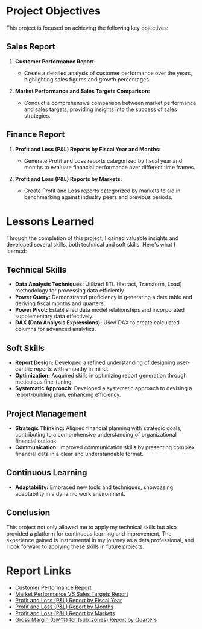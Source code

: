 # Project Objectives

This project is focused on achieving the following key objectives:

## Sales Report

1. **Customer Performance Report:**
   - Create a detailed analysis of customer performance over the years, highlighting sales figures and growth percentages.

2. **Market Performance and Sales Targets Comparison:**
   - Conduct a comprehensive comparison between market performance and sales targets, providing insights into the success of sales strategies.

## Finance Report

1. **Profit and Loss (P&L) Reports by Fiscal Year and Months:**
   - Generate Profit and Loss reports categorized by fiscal year and months to evaluate financial performance over different time frames.

2. **Profit and Loss (P&L) Reports by Markets:**
   - Create Profit and Loss reports categorized by markets to aid in benchmarking against industry peers and previous periods.

# Lessons Learned

Through the completion of this project, I gained valuable insights and developed several skills, both technical and soft skills. Here's what I learned:

## Technical Skills

- **Data Analysis Techniques:** Utilized ETL (Extract, Transform, Load) methodology for processing data efficiently.
- **Power Query:** Demonstrated proficiency in generating a date table and deriving fiscal months and quarters.
- **Power Pivot:** Established data model relationships and incorporated supplementary data effectively.
- **DAX (Data Analysis Expressions):** Used DAX to create calculated columns for advanced analytics.

## Soft Skills

- **Report Design:** Developed a refined understanding of designing user-centric reports with empathy in mind.
- **Optimization:** Acquired skills in optimizing report generation through meticulous fine-tuning.
- **Systematic Approach:** Developed a systematic approach to devising a report-building plan, enhancing efficiency.

## Project Management

- **Strategic Thinking:** Aligned financial planning with strategic goals, contributing to a comprehensive understanding of organizational financial outlook.
- **Communication:** Improved communication skills by presenting complex financial data in a clear and understandable format.

## Continuous Learning

- **Adaptability:** Embraced new tools and techniques, showcasing adaptability in a dynamic work environment.

## Conclusion

This project not only allowed me to apply my technical skills but also provided a platform for continuous learning and improvement. The experience gained is instrumental in my journey as a data professional, and I look forward to applying these skills in future projects.

# Report Links

- [Customer Performance Report](https://github.com/aditya-da-3/Excel-Sales-and-Finance-Analytics/blob/main/Customer%20Performance%20Report%20By%20Aditya.pdf)
- [Market Performance VS Sales Targets Report](https://github.com/aditya-da-3/Excel-Sales-and-Finance-Analytics/blob/main/Market%20Performance%20Vs%20Target%20Report%20By%20Aditya.pdf)
- [Profit and Loss (P&L) Report by Fiscal Year](https://github.com/aditya-da-3/Excel-Sales-and-Finance-Analytics/blob/main/P%26L%20Statement%20by%20FY%20By%20Aditya.pdf)
- [Profit and Loss (P&L) Report by Months](https://github.com/aditya-da-3/Excel-Sales-and-Finance-Analytics/blob/main/P%26L%20Statement%20by%20Month%20By%20Aditya.pdf)
- [Profit and Loss (P&L) Report by Markets](https://github.com/aditya-da-3/Excel-Sales-and-Finance-Analytics/blob/main/P%26L%20Statement%20by%20Market%20By%20Aditya.pdf)
- [Gross Margin (GM%) for (sub_zones) Report by Quarters](https://github.com/aditya-da-3/Excel-Sales-and-Finance-Analytics/blob/main/GM%20%25%20by%20Quarters%20by%20Subzone%20by%20Aditya.pdf)
